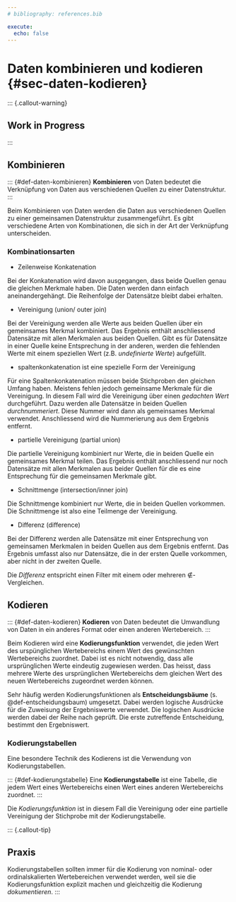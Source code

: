 ```yaml
---
# bibliography: references.bib

execute: 
  echo: false
---
```


# Daten kombinieren und kodieren {#sec-daten-kodieren}

::: {.callout-warning}
## Work in Progress
:::

## Kombinieren

::: {#def-daten-kombinieren}
**Kombinieren** von Daten bedeutet die Verknüpfung von Daten aus verschiedenen Quellen zu einer Datenstruktur.
:::

Beim Kombinieren von Daten werden die Daten aus verschiedenen Quellen zu einer gemeinsamen Datenstruktur zusammengeführt. Es gibt verschiedene Arten von Kombinationen, die sich in der Art der Verknüpfung unterscheiden.

### Kombinationsarten

- Zeilenweise Konkatenation

Bei der Konkatenation wird davon ausgegangen, dass beide Quellen genau die gleichen Merkmale haben. Die Daten werden dann einfach aneinandergehängt. Die Reihenfolge der Datensätze bleibt dabei erhalten.

- Vereinigung (union/ outer join)

Bei der Vereinigung werden alle Werte aus beiden Quellen über ein gemeinsames Merkmal kombiniert. Das Ergebnis enthält anschliessend Datensätze mit allen Merkmalen aus beiden Quellen. Gibt es für Datensätze in einer Quelle keine Entsprechung in der anderen, werden die fehlenden Werte mit einem speziellen Wert (z.B. *undefinierte Werte*) aufgefüllt.

- spaltenkonkatenation ist eine spezielle Form der Vereinigung 

Für eine Spaltenkonkatenation müssen beide Stichproben den gleichen Umfang haben. Meistens fehlen jedoch gemeinsame Merkmale für die Vereinigung. In diesem Fall wird die Vereinigung über einen *gedachten Wert* durchgeführt. Dazu werden alle Datensätze in beiden Quellen *durchnummeriert*. Diese Nummer wird dann als gemeinsames Merkmal verwendet. Anschliessend wird die Nummerierung aus dem Ergebnis entfernt.

- partielle Vereinigung (partial union)

Die partielle Vereinigung kombiniert nur Werte, die in beiden Quelle ein gemeinsames Merkmal teilen. Das Ergebnis enthält anschliessend nur noch Datensätze mit allen Merkmalen aus beider Quellen für die es eine Entsprechung für die gemeinsamen Merkmale gibt.

- Schnittmenge (intersection/inner join)

Die Schnittmenge kombiniert nur Werte, die in beiden Quellen vorkommen. Die Schnittmenge ist also eine Teilmenge der Vereinigung.

- Differenz (difference)

Bei der Differenz werden alle Datensätze mit einer Entsprechung von gemeinsamen Merkmalen in beiden Quellen aus dem Ergebnis entfernt. Das Ergebnis umfasst also nur Datensätze, die in der ersten Quelle vorkommen, aber nicht in der zweiten Quelle.

Die *Differenz* entspricht einen Filter mit einem oder mehreren $\notin$-Vergleichen.

## Kodieren

::: {#def-daten-kodieren}
**Kodieren** von Daten bedeutet die Umwandlung von Daten in ein anderes Format oder einen anderen Wertebereich.
:::

Beim Kodieren wird eine **Kodierungsfunktion** verwendet, die jeden Wert des urspünglichen Wertebereichs einem Wert des gewünschten Wertebereichs zuordnet. Dabei ist es nicht notwendig, dass alle ursprünglichen Werte eindeutig zugewiesen werden. Das heisst, dass mehrere Werte des ursprünglichen Wertebereichs dem gleichen Wert des neuen Wertebereichs zugeordnet werden können.

Sehr häufig werden Kodierungsfunktionen als **Entscheidungsbäume** (s. @def-entscheidungsbaum) umgesetzt. Dabei werden logische Ausdrücke für die Zuweisung der Ergebniswerte verwendet. Die logischen Ausdrücke werden dabei der Reihe nach geprüft. Die erste zutreffende Entscheidung, bestimmt den Ergebniswert.

### Kodierungstabellen

Eine besondere Technik des Kodierens ist die Verwendung von Kodierungstabellen.

::: {#def-kodierungstabelle}
Eine **Kodierungstabelle** ist eine Tabelle, die jedem Wert eines Wertebereichs einen Wert eines anderen Wertebereichs zuordnet.
::: 

Die *Kodierungsfunktion* ist in diesem Fall die Vereinigung oder eine partielle Vereinigung der Stichprobe mit der Kodierungstabelle.

::: {.callout-tip}
## Praxis
Kodierungstabellen sollten immer für die Kodierung von nominal- oder ordinalskalierten Wertebereichen verwendet werden, weil sie die Kodierungsfunktion explizit machen und gleichzeitig die Kodierung *dokumentieren*.
::: 
